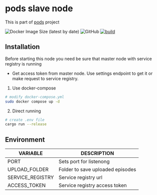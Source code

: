 # pods slave node
This is part of [pods](https://github.com/clowzed/tellme-client) project

![Docker Image Size (latest by date)](https://img.shields.io/docker/image-size/clowzed/pods-slave?color=u&label=docker%20image%20size)     ![GitHub](https://img.shields.io/github/license/clowzed/pods-slave?color=g)
[![build](https://github.com/clowzed/pods-slave/actions/workflows/build.yml/badge.svg)](https://github.com/clowzed/pods-slave/actions/workflows/build.yml)


## Installation
Before starting this node you need be sure that master node with service registry is running

- Get access token from master node. Use settings endpoint to get it or make request to service registry.

1) Use docker-compose
```sh
# modify docker-compose.yml
sudo docker compose up -d
```

2) Direct running
```sh
# create .env file
cargo run --release
```

## Environment
| VARIABLE         | DESCRIPTION                      |
|------------------|----------------------------------|
| PORT             | Sets port for listenong          |
| UPLOAD_FOLDER    | Folder to save uploaded episodes |
| SERVICE_REGISTRY | Service registry url             |
| ACCESS_TOKEN     | Service registry access token    |
